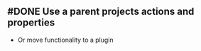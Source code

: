 ## #DONE Use a parent projects actions and properties
- Or move functionality to a plugin
<!-- #task story-id:Add-a-command-to-show-defaults group:"Ungrouped Tasks" -->
<!-- created:2023-09-19T01:08:55.336Z task-id:NyXMr order:0 -->
